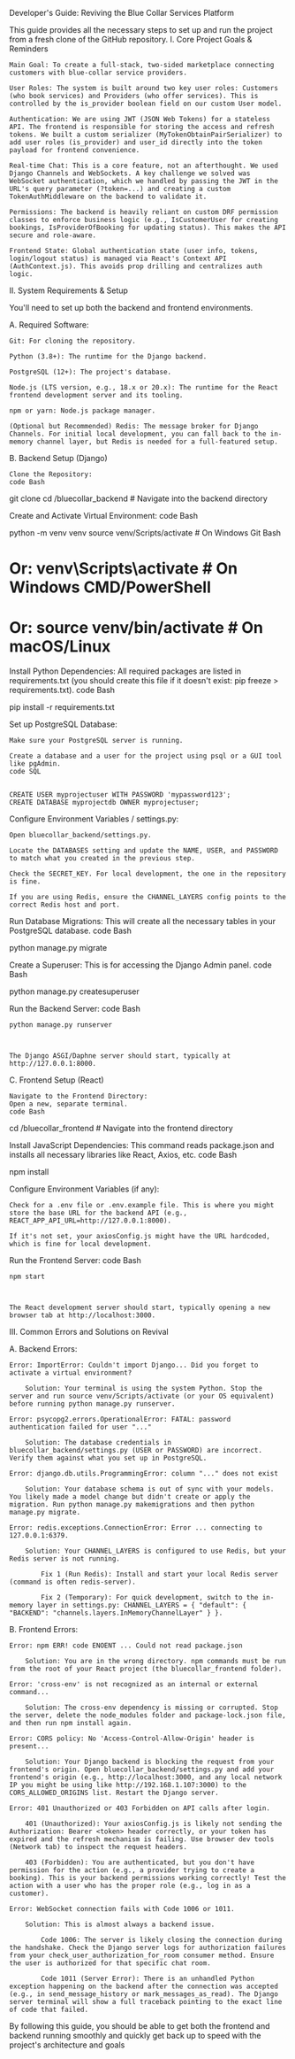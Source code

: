 Developer's Guide: Reviving the Blue Collar Services Platform

This guide provides all the necessary steps to set up and run the project from a fresh clone of the GitHub repository.
I. Core Project Goals & Reminders

    Main Goal: To create a full-stack, two-sided marketplace connecting customers with blue-collar service providers.

    User Roles: The system is built around two key user roles: Customers (who book services) and Providers (who offer services). This is controlled by the is_provider boolean field on our custom User model.

    Authentication: We are using JWT (JSON Web Tokens) for a stateless API. The frontend is responsible for storing the access and refresh tokens. We built a custom serializer (MyTokenObtainPairSerializer) to add user roles (is_provider) and user_id directly into the token payload for frontend convenience.

    Real-time Chat: This is a core feature, not an afterthought. We used Django Channels and WebSockets. A key challenge we solved was WebSocket authentication, which we handled by passing the JWT in the URL's query parameter (?token=...) and creating a custom TokenAuthMiddleware on the backend to validate it.

    Permissions: The backend is heavily reliant on custom DRF permission classes to enforce business logic (e.g., IsCustomerUser for creating bookings, IsProviderOfBooking for updating status). This makes the API secure and role-aware.

    Frontend State: Global authentication state (user info, tokens, login/logout status) is managed via React's Context API (AuthContext.js). This avoids prop drilling and centralizes auth logic.

II. System Requirements & Setup

You'll need to set up both the backend and frontend environments.

A. Required Software:

    Git: For cloning the repository.

    Python (3.8+): The runtime for the Django backend.

    PostgreSQL (12+): The project's database.

    Node.js (LTS version, e.g., 18.x or 20.x): The runtime for the React frontend development server and its tooling.

    npm or yarn: Node.js package manager.

    (Optional but Recommended) Redis: The message broker for Django Channels. For initial local development, you can fall back to the in-memory channel layer, but Redis is needed for a full-featured setup.

B. Backend Setup (Django)

    Clone the Repository:
    code Bash

    
git clone <your-github-repository-url>
cd <repository-folder-name>/bluecollar_backend # Navigate into the backend directory

  

Create and Activate Virtual Environment:
code Bash

    
python -m venv venv
source venv/Scripts/activate  # On Windows Git Bash
# Or: venv\Scripts\activate      # On Windows CMD/PowerShell
# Or: source venv/bin/activate    # On macOS/Linux

  

Install Python Dependencies:
All required packages are listed in requirements.txt (you should create this file if it doesn't exist: pip freeze > requirements.txt).
code Bash

    
pip install -r requirements.txt

  

Set up PostgreSQL Database:

    Make sure your PostgreSQL server is running.

    Create a database and a user for the project using psql or a GUI tool like pgAdmin.
    code SQL

        
    CREATE USER myprojectuser WITH PASSWORD 'mypassword123';
    CREATE DATABASE myprojectdb OWNER myprojectuser;

      

Configure Environment Variables / settings.py:

    Open bluecollar_backend/settings.py.

    Locate the DATABASES setting and update the NAME, USER, and PASSWORD to match what you created in the previous step.

    Check the SECRET_KEY. For local development, the one in the repository is fine.

    If you are using Redis, ensure the CHANNEL_LAYERS config points to the correct Redis host and port.

Run Database Migrations:
This will create all the necessary tables in your PostgreSQL database.
code Bash

    
python manage.py migrate

  

Create a Superuser:
This is for accessing the Django Admin panel.
code Bash

    
python manage.py createsuperuser

  

Run the Backend Server:
code Bash

        
    python manage.py runserver

      

    The Django ASGI/Daphne server should start, typically at http://127.0.0.1:8000.

C. Frontend Setup (React)

    Navigate to the Frontend Directory:
    Open a new, separate terminal.
    code Bash

    
cd <repository-folder-name>/bluecollar_frontend # Navigate into the frontend directory

  

Install JavaScript Dependencies:
This command reads package.json and installs all necessary libraries like React, Axios, etc.
code Bash

    
npm install

  

Configure Environment Variables (if any):

    Check for a .env file or .env.example file. This is where you might store the base URL for the backend API (e.g., REACT_APP_API_URL=http://127.0.0.1:8000).

    If it's not set, your axiosConfig.js might have the URL hardcoded, which is fine for local development.

Run the Frontend Server:
code Bash

        
    npm start

      

    The React development server should start, typically opening a new browser tab at http://localhost:3000.

III. Common Errors and Solutions on Revival

A. Backend Errors:

    Error: ImportError: Couldn't import Django... Did you forget to activate a virtual environment?

        Solution: Your terminal is using the system Python. Stop the server and run source venv/Scripts/activate (or your OS equivalent) before running python manage.py runserver.

    Error: psycopg2.errors.OperationalError: FATAL: password authentication failed for user "..."

        Solution: The database credentials in bluecollar_backend/settings.py (USER or PASSWORD) are incorrect. Verify them against what you set up in PostgreSQL.

    Error: django.db.utils.ProgrammingError: column "..." does not exist

        Solution: Your database schema is out of sync with your models. You likely made a model change but didn't create or apply the migration. Run python manage.py makemigrations and then python manage.py migrate.

    Error: redis.exceptions.ConnectionError: Error ... connecting to 127.0.0.1:6379.

        Solution: Your CHANNEL_LAYERS is configured to use Redis, but your Redis server is not running.

            Fix 1 (Run Redis): Install and start your local Redis server (command is often redis-server).

            Fix 2 (Temporary): For quick development, switch to the in-memory layer in settings.py: CHANNEL_LAYERS = { "default": { "BACKEND": "channels.layers.InMemoryChannelLayer" } }.

B. Frontend Errors:

    Error: npm ERR! code ENOENT ... Could not read package.json

        Solution: You are in the wrong directory. npm commands must be run from the root of your React project (the bluecollar_frontend folder).

    Error: 'cross-env' is not recognized as an internal or external command...

        Solution: The cross-env dependency is missing or corrupted. Stop the server, delete the node_modules folder and package-lock.json file, and then run npm install again.

    Error: CORS policy: No 'Access-Control-Allow-Origin' header is present...

        Solution: Your Django backend is blocking the request from your frontend's origin. Open bluecollar_backend/settings.py and add your frontend's origin (e.g., http://localhost:3000, and any local network IP you might be using like http://192.168.1.107:3000) to the CORS_ALLOWED_ORIGINS list. Restart the Django server.

    Error: 401 Unauthorized or 403 Forbidden on API calls after login.

        401 (Unauthorized): Your axiosConfig.js is likely not sending the Authorization: Bearer <token> header correctly, or your token has expired and the refresh mechanism is failing. Use browser dev tools (Network tab) to inspect the request headers.

        403 (Forbidden): You are authenticated, but you don't have permission for the action (e.g., a provider trying to create a booking). This is your backend permissions working correctly! Test the action with a user who has the proper role (e.g., log in as a customer).

    Error: WebSocket connection fails with Code 1006 or 1011.

        Solution: This is almost always a backend issue.

            Code 1006: The server is likely closing the connection during the handshake. Check the Django server logs for authorization failures from your check_user_authorization_for_room consumer method. Ensure the user is authorized for that specific chat room.

            Code 1011 (Server Error): There is an unhandled Python exception happening on the backend after the connection was accepted (e.g., in send_message_history or mark_messages_as_read). The Django server terminal will show a full traceback pointing to the exact line of code that failed.

By following this guide, you should be able to get both the frontend and backend running smoothly and quickly get back up to speed with the project's architecture and goals
